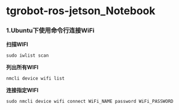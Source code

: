 # tgrobot-ros-jetson_Notebook

### 1.Ubuntu下使用命令行连接WiFi
**扫描WIFI**
``` 
sudo iwlist scan
```
**列出所有WIFI**
```
nmcli device wifi list
```
**连接指定WIFI**
```
sudo nmcli device wifi connect WiFi_NAME password WiFi_PASSWORD
```
